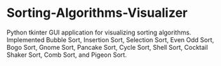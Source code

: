 # Sorting-Algorithms-Visualizer
Python tkinter GUI application for visualizing sorting algorithms. Implemented Bubble Sort, Insertion Sort, Selection Sort, Even Odd Sort, Bogo Sort, Gnome Sort, Pancake Sort, Cycle Sort, Shell Sort, Cocktail Shaker Sort, Comb Sort, and Pigeon Sort.
